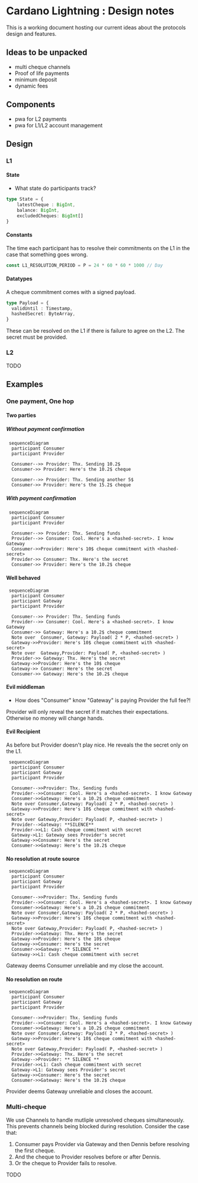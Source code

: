 # Cardano Lightning : Design notes

This is a working document hosting our current ideas about the protocols design and features.

## Ideas to be unpacked

- multi cheque channels 
- Proof of life payments 
- minimum deposit
- dynamic fees

## Components

+ pwa for L2 payments 
+ pwa for L1/L2 account management 

## Design

### L1

#### State

+ What state do participants track? 

```ts
type State = {
    latestCheque : BigInt,
    balance: BigInt,
    excludedCheques: BigInt[]
}
```

#### Constants 

The time each participant has to resolve their commitments on the L1
in the case that something goes wrong.
```ts
const L1_RESOLUTION_PERIOD = P = 24 * 60 * 60 * 1000 // Day 
```

#### Datatypes

A cheque commitment comes with a signed payload.
```ts
type Payload = {
  validUntil : Timestamp,
  hashedSecret: ByteArray,
}
```
These can be resolved on the L1 if there is failure to agree on the L2.
The secret must be provided. 

### L2 

TODO

## Examples 

### One payment, One hop

#### Two parties

##### Without payment confirmation

```mermaid
 sequenceDiagram
  participant Consumer
  participant Provider

  Consumer-->> Provider: Thx. Sending 10.2$
  Consumer->> Provider: Here's the 10.2$ cheque

  Consumer-->> Provider: Thx. Sending another 5$ 
  Consumer->> Provider: Here's the 15.2$ cheque
```

##### With payment confirmation

```mermaid
 sequenceDiagram
  participant Consumer
  participant Provider

  Consumer-->> Provider: Thx. Sending funds
  Provider-->> Consumer: Cool. Here's a <hashed-secret>. I know  Gateway
  Consumer->>Provider: Here's 10$ cheque commitment with <hashed-secret>
  Provider->> Consumer: Thx. Here's the secret
  Consumer->> Provider: Here's the 10.2$ cheque
```

#### Well behaved

```mermaid
 sequenceDiagram
  participant Consumer
  participant Gateway
  participant Provider

  Consumer-->> Provider: Thx. Sending funds
  Provider-->> Consumer: Cool. Here's a <hashed-secret>. I know  Gateway
  Consumer->> Gateway: Here's a 10.2$ cheque commitment
  Note over  Consumer, Gateway: Payload( 2 * P, <hashed-secret> )
  Gateway->>Provider: Here's 10$ cheque commitment with <hashed-secret>
  Note over  Gateway,Provider: Payload( P, <hashed-secret> )
  Provider->> Gateway: Thx. Here's the secret
  Gateway->>Provider: Here's the 10$ cheque
  Gateway->> Consumer: Here's the secret
  Consumer->> Gateway: Here's the 10.2$ cheque
```

#### Evil middleman 

+ How does "Consumer" know "Gateway" is paying Provider the full fee?! 

Provider will only reveal the secret if it matches their expectations. 
Otherwise no money will change hands. 


#### Evil Recipient

As before but Provider doesn't play nice.
He reveals the the secret only on the L1.

```mermaid
 sequenceDiagram
  participant Consumer
  participant Gateway
  participant Provider

  Consumer-->>Provider: Thx. Sending funds
  Provider-->>Consumer: Cool. Here's a <hashed-secret>. I know Gateway
  Consumer->>Gateway: Here's a 10.2$ cheque commitment
  Note over Consumer,Gateway: Payload( 2 * P, <hashed-secret> )
  Gateway->>Provider: Here's 10$ cheque commitment with <hashed-secret>
  Note over Gateway,Provider: Payload( P, <hashed-secret> )
  Provider-->Gateway: **SILENCE**
  Provider->>L1: Cash cheque commitment with secret
  Gateway->L1: Gateway sees Provider's secret
  Gateway->>Consumer: Here's the secret
  Consumer->>Gateway: Here's the 10.2$ cheque
```

#### No resolution at route source

```mermaid
 sequenceDiagram
  participant Consumer
  participant Gateway
  participant Provider

  Consumer-->>Provider: Thx. Sending funds
  Provider-->>Consumer: Cool. Here's a <hashed-secret>. I know Gateway
  Consumer->>Gateway: Here's a 10.2$ cheque commitment
  Note over Consumer,Gateway: Payload( 2 * P, <hashed-secret> )
  Gateway->>Provider: Here's 10$ cheque commitment with <hashed-secret>
  Note over Gateway,Provider: Payload( P, <hashed-secret> )
  Provider->>Gateway: Thx. Here's the secret
  Gateway->>Provider: Here's the 10$ cheque
  Gateway->>Consumer: Here's the secret
  Consumer->>Gateway: ** SILENCE **
  Gateway->>L1: Cash cheque commitment with secret
```
Gateway deems Consumer unreliable and my close the account. 

#### No resolution on route

```mermaid
 sequenceDiagram
  participant Consumer
  participant Gateway
  participant Provider

  Consumer-->>Provider: Thx. Sending funds
  Provider-->>Consumer: Cool. Here's a <hashed-secret>. I know Gateway
  Consumer->>Gateway: Here's a 10.2$ cheque commitment
  Note over Consumer,Gateway: Payload( 2 * P, <hashed-secret> )
  Gateway->>Provider: Here's 10$ cheque commitment with <hashed-secret>
  Note over Gateway,Provider: Payload( P, <hashed-secret> )
  Provider->>Gateway: Thx. Here's the secret
  Gateway-->Provider: ** SILENCE **
  Provider->>L1: Cash cheque commitment with secret
  Gateway->L1: Gateway sees Provider's secret
  Gateway->>Consumer: Here's the secret
  Consumer->>Gateway: Here's the 10.2$ cheque
```
Provider deems Gateway unreliable and closes the account.

### Multi-cheque 

We use Channels to handle mutliple unresolved cheques simultaneously.
This prevents channels being blocked during resolution.
Consider the case that: 

1. Consumer pays Provider via Gateway and then Dennis before resolving the first cheque.
2. And the cheque to Provider resolves before or after Dennis. 
3. Or the cheque to Provider fails to resolve.  

TODO
